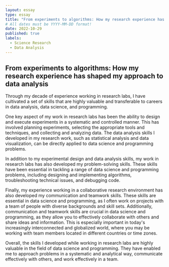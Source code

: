 ```yaml
---
layout: essay
type: essay
title: "From experiments to algorithms: How my research experience has shaped my approach to data analysis"
# All dates must be YYYY-MM-DD format!
date: 2022-10-29
published: true
labels:
  - Science Research
  - Data Analysis
---
```


## From experiments to algorithms: How my research experience has shaped my approach to data analysis

Through my decade of experience working in research labs, I have cultivated a set of skills that are highly valuable and transferable to careers in data analysis, data science, and programming.

One key aspect of my work in research labs has been the ability to design and execute experiments in a systematic and controlled manner. This has involved planning experiments, selecting the appropriate tools and techniques, and collecting and analyzing data. The data analysis skills I developed in my research work, such as statistical analysis and data visualization, can be directly applied to data science and programming problems.

In addition to my experimental design and data analysis skills, my work in research labs has also developed my problem-solving skills. These skills have been essential in tackling a range of data science and programming problems, including designing and implementing algorithms, troubleshooting technical issues, and debugging code. 

Finally, my experience working in a collaborative research environment has also developed my communication and teamwork skills. These skills are essential in data science and programming, as I often work on projects with a team of people with diverse backgrounds and skill sets. Additionally, communication and teamwork skills are crucial in data science and programming, as they allow you to effectively collaborate with others and share ideas and information. This is especially important in today's increasingly interconnected and globalized world, where you may be working with team members located in different countries or time zones.

Overall, the skills I developed while working in research labs are highly valuable in the field of data science and programming. They have enabled me to approach problems in a systematic and analytical way, communicate effectively with others, and work effectively in a team.
